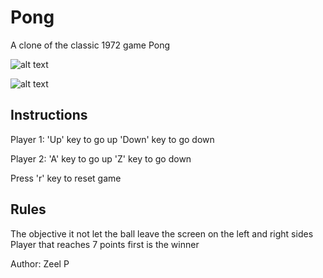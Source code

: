 # Pong
A clone of the classic 1972 game Pong

![alt text](https://github.com/zeelp741/Game-Collection/blob/master/images/pong_game_image.png?raw=true)

![alt text](https://github.com/zeelp741/Game-Collection/blob/master/images/snake_game_image.png?raw=true)
## Instructions
Player 1: 'Up' key to go up
          'Down' key to go down
          
Player 2: 'A' key to go up
          'Z' key to go down
          
Press 'r' key to reset game 
          
## Rules
The objective it not let the ball leave the screen on the left and right sides
Player that reaches 7 points first is the winner
          
Author: Zeel P 

